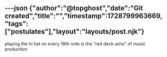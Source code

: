 ---json
{"author":"@topghost","date":"Git created","title":"","timestamp":1728799963669,"tags":["postulates"],"layout":"layouts/post.njk"}
---
playing the hi hat on every 16th note is the &#x22;red deck wins&#x22; of music production
